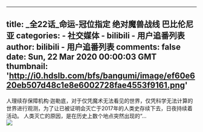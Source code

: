 
---
title: _全22话_命运-冠位指定 绝对魔兽战线 巴比伦尼亚
categories: 
    - 社交媒体
    - bilibili - 用户追番列表
author: bilibili - 用户追番列表
comments: false
date: Sun, 22 Mar 2020 00:00:03 GMT
thumbnail: 'http://i0.hdslb.com/bfs/bangumi/image/ef60e620eb507d48c1e8e6002728fae4553f9161.png'
---

<div>   
人理续存保障机构·迦勒底，对于仅凭魔术无法看见的世界，仅凭科学无法计算的世界进行观测，为了让已被证明会灭亡于2017年的人类史存续下去，日夜持续着活动。
人类灭亡的原因，是在历史上数个地点突然出现的“...<br><img src="http://i0.hdslb.com/bfs/bangumi/image/ef60e620eb507d48c1e8e6002728fae4553f9161.png" referrerpolicy="no-referrer">  
</div>
            